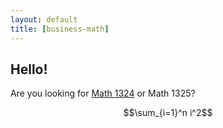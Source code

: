 ```yaml
---
layout: default
title: [business-math]
---
```


## Hello!

Are you looking for [Math 1324](1324/1324-index.md) or Math 1325?

$$\sum_{i=1}^n i^2$$